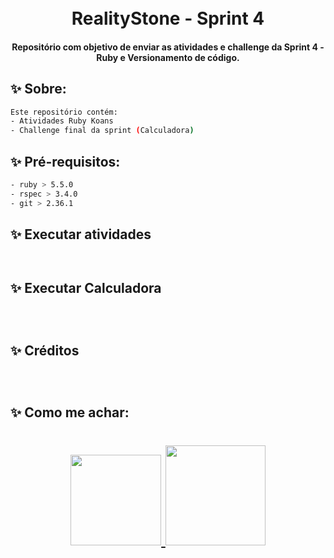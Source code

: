 <h1 align="center">
  <br>
  RealityStone - Sprint 4  
  <br>
</h1>

<h4 align="center">Repositório com objetivo de enviar as atividades e challenge da Sprint 4 - Ruby e Versionamento de código.</h4>

## ✨ Sobre:
```bash
Este repositório contém:
- Atividades Ruby Koans
- Challenge final da sprint (Calculadora)
```

## ✨ Pré-requisitos:
```bash
- ruby > 5.5.0
- rspec > 3.4.0
- git > 2.36.1
```

## ✨ Executar atividades
```bash



```

## ✨ Executar Calculadora
```bash




```

## ✨ Créditos
```bash




```

## ✨ Como me achar: 
<h1 align="center">
  <a href="https://www.linkedin.com/in/júlia-parizotto-maciel/" target="_blank">
  <img src="https://img.shields.io/badge/LinkedIn-0077B5?style=for-the-badge&logo=linkedin&logoColor=white" width="145">
</a>

<a href="https://www.instagram.com/HemlockCamp">
	<img src="https://img.shields.io/badge/Instagram-E4405F?style=for-the-badge&logo=instagram&logoColor=white" width="160">
</a>
</h1>

